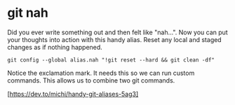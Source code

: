 # git nah

Did you ever write something out and then felt like "nah...". Now you can put your thoughts into action with this handy alias. Reset any local and staged changes as if nothing happened.

`git config --global alias.nah "!git reset --hard && git clean -df"`

Notice the exclamation mark. It needs this so we can run custom commands. This allows us to combine two git commands.

[https://dev.to/michi/handy-git-aliases-5ag3]
